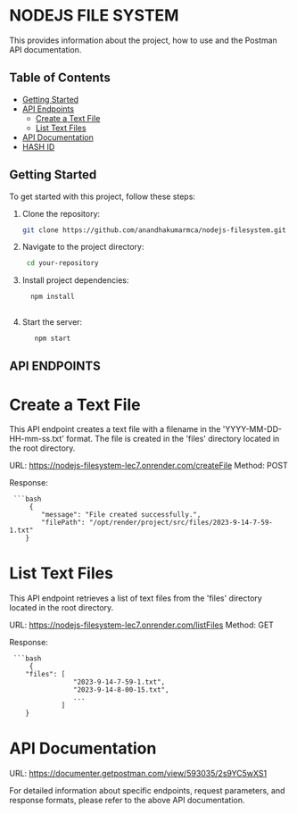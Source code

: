 # NODEJS FILE SYSTEM

This provides information about the project, how to use and the Postman API documentation.

## Table of Contents

- [Getting Started](#getting-started)
- [API Endpoints](#api-endpoints)
    - [Create a Text File](#create-a-text-file)
    - [List Text Files](#list-text-files)
- [API Documentation](#postman-api-documentaion)
- [HASH ID](#lost-comitted-hash-id)

## Getting Started

To get started with this project, follow these steps:

1. Clone the repository:

   ```bash
   git clone https://github.com/anandhakumarmca/nodejs-filesystem.git

2. Navigate to the project directory:

    ```bash
     cd your-repository

3. Install project dependencies:
    
   ```bash
     npm install
  
4. Start the server:
       
   ```bash
      npm start

## API ENDPOINTS

# Create a Text File

This API endpoint creates a text file with a filename in the 'YYYY-MM-DD-HH-mm-ss.txt' format. The file is created in the 'files' directory located in the root directory.

URL: https://nodejs-filesystem-lec7.onrender.com/createFile
Method: POST

Response:

     ```bash
         {
            "message": "File created successfully.",
            "filePath": "/opt/render/project/src/files/2023-9-14-7-59-1.txt"
        }


# List Text Files

This API endpoint retrieves a list of text files from the 'files' directory located in the root directory.

URL: https://nodejs-filesystem-lec7.onrender.com/listFiles
Method: GET

Response:

     ```bash
         {
        "files": [
                    "2023-9-14-7-59-1.txt",
                    "2023-9-14-8-00-15.txt",
                    ...
                 ]
        }

# API Documentation

URL: https://documenter.getpostman.com/view/593035/2s9YC5wXS1

For detailed information about specific endpoints, request parameters, and response formats, please refer to the above API documentation.
